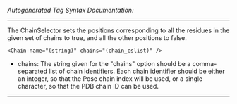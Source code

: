 _Autogenerated Tag Syntax Documentation:_

---
The ChainSelector sets the positions corresponding to all the residues in the given set of chains to true, and all the other positions to false.

```
<Chain name="(string)" chains="(chain_cslist)" />
```

-   chains: The string given for the "chains" option should be a comma-separated list of chain identifiers. Each chain identifier should be either an integer, so that the Pose chain index will be used, or a single character, so that the PDB chain ID can be used.

---
